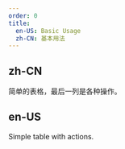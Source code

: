 ```yaml
---
order: 0
title:
  en-US: Basic Usage
  zh-CN: 基本用法
---
```


## zh-CN

简单的表格，最后一列是各种操作。

## en-US

Simple table with actions.
